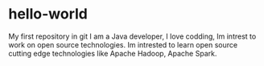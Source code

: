 # hello-world
My first repository in git
I am a Java developer, I love codding, Im intrest to work on open source technologies.
Im intrested to learn open source cutting edge technologies like Apache Hadoop, Apache Spark.
